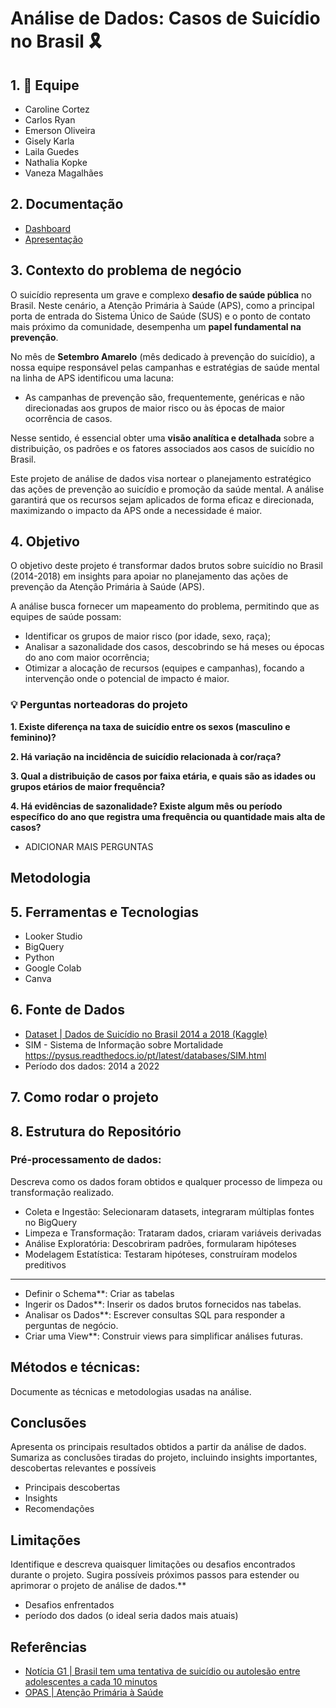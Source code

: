 # Análise de Dados: Casos de Suicídio no Brasil 🎗️

## 1. 👥 Equipe
* Caroline Cortez
* Carlos Ryan
* Emerson Oliveira
* Gisely Karla
* Laila Guedes
* Nathalia Kopke
* Vaneza Magalhães

## 2. Documentação
* [Dashboard](https://www.google.com.br)
* [Apresentação](https://www.google.com.br)

## 3. Contexto do problema de negócio

O suicídio representa um grave e complexo **desafio de saúde pública** no Brasil. Neste cenário, a Atenção Primária à Saúde (APS), como a principal porta de entrada do Sistema Único de Saúde (SUS) e o ponto de contato mais próximo da comunidade, desempenha um **papel fundamental na prevenção**.

No mês de **Setembro Amarelo** (mês dedicado à prevenção do suicídio), a nossa equipe responsável pelas campanhas e estratégias de saúde mental na linha de APS identificou uma lacuna:
* As campanhas de prevenção são, frequentemente, genéricas e não direcionadas aos grupos de maior risco ou às épocas de maior ocorrência de casos.

Nesse sentido, é essencial obter uma **visão analítica e detalhada** sobre a distribuição, os padrões e os fatores associados aos casos de suicídio no Brasil.

Este projeto de análise de dados visa nortear o planejamento estratégico das ações de prevenção ao suicídio e promoção da saúde mental. A análise garantirá que os recursos sejam aplicados de forma eficaz e direcionada, maximizando o impacto da APS onde a necessidade é maior.

## 4. Objetivo

O objetivo deste projeto é transformar dados brutos sobre suicídio no Brasil (2014-2018) em insights para apoiar no planejamento das ações de prevenção da Atenção Primária à Saúde (APS).

A análise busca fornecer um mapeamento do problema, permitindo que as equipes de saúde possam:

* Identificar os grupos de maior risco (por idade, sexo, raça);
* Analisar a sazonalidade dos casos, descobrindo se há meses ou épocas do ano com maior ocorrência;
* Otimizar a alocação de recursos (equipes e campanhas), focando a intervenção onde o potencial de impacto é maior.

### 💡 Perguntas norteadoras do projeto
**1. Existe diferença na taxa de suicídio entre os sexos (masculino e feminino)?**

**2. Há variação na incidência de suicídio relacionada à cor/raça?**

**3. Qual a distribuição de casos por faixa etária, e quais são as idades ou grupos etários de maior frequência?**

**4. Há evidências de sazonalidade? Existe algum mês ou período específico do ano que registra uma frequência ou quantidade mais alta de casos?**

* ADICIONAR MAIS PERGUNTAS

## Metodologia

## 5. Ferramentas e Tecnologias
* Looker Studio
* BigQuery
* Python
* Google Colab
* Canva

## 6. Fonte de Dados
* [Dataset | Dados de Suicídio no Brasil 2014 a 2018 (Kaggle)](https://www.kaggle.com/datasets/psicodata/dados-de-suicdio-no-brasil-2014-a-2018/data)
* SIM - Sistema de Informação sobre Mortalidade https://pysus.readthedocs.io/pt/latest/databases/SIM.html
* Período dos dados: 2014 a 2022

## 7. Como rodar o projeto

## 8. Estrutura do Repositório

### Pré-processamento de dados:
Descreva como os dados foram obtidos e qualquer processo de limpeza ou transformação realizado.
* Coleta e Ingestão: Selecionaram datasets, integraram múltiplas fontes no BigQuery
* Limpeza e Transformação: Trataram dados, criaram variáveis derivadas
* Análise Exploratória: Descobriram padrões, formularam hipóteses
* Modelagem Estatística: Testaram hipóteses, construíram modelos preditivos
---
* Definir o Schema**: Criar as tabelas 
* Ingerir os Dados**: Inserir os dados brutos fornecidos nas tabelas.
* Analisar os Dados**: Escrever consultas SQL para responder a perguntas de negócio.
* Criar uma View**: Construir views para simplificar análises futuras.

## Métodos e técnicas:
Documente as técnicas e metodologias usadas na análise.

## Conclusões 
Apresenta os principais resultados obtidos a partir da análise de dados. Sumariza as conclusões tiradas do projeto, incluindo insights importantes, descobertas relevantes e possíveis 
* Principais descobertas
* Insights
* Recomendações
  
## Limitações 
Identifique e descreva quaisquer limitações ou desafios encontrados durante o projeto. Sugira possíveis próximos passos para estender ou aprimorar o projeto de análise de dados.**
* Desafios enfrentados
* período dos dados (o ideal seria dados mais atuais)
  
## Referências
* [Notícia G1 | Brasil tem uma tentativa de suicídio ou autolesão entre adolescentes a cada 10 minutos](https://g1.globo.com/saude/saude-mental/noticia/2025/09/22/brasil-tem-uma-tentativa-de-suicidio-ou-autolesao-entre-adolescentes-a-cada-10-minutos.ghtml)
* [OPAS | Atenção Primária à Saúde](https://www.paho.org/pt/topicos/atencao-primaria-saude)
